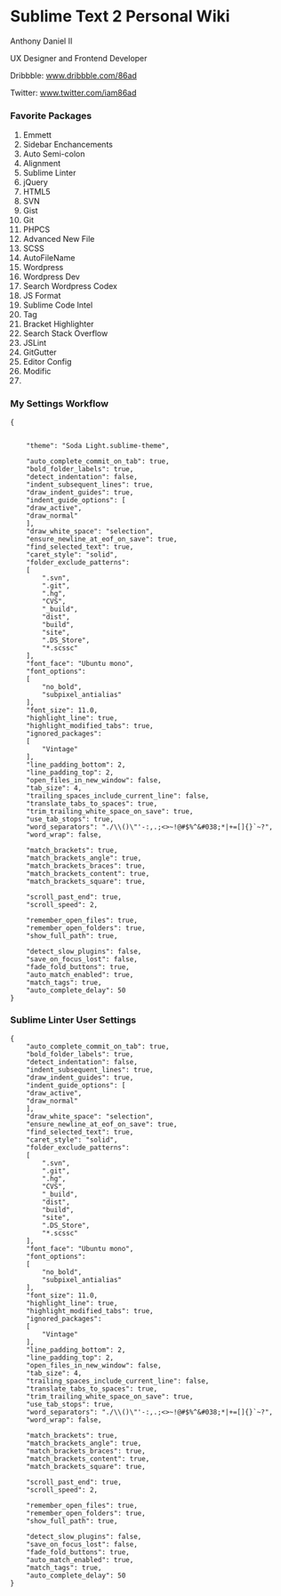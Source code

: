 # Sublime Text 2 Personal Wiki

Anthony Daniel II

UX Designer and Frontend Developer

Dribbble: www.dribbble.com/86ad

Twitter: www.twitter.com/iam86ad


### Favorite Packages
1. Emmett
2. Sidebar Enchancements
3. Auto Semi-colon
4. Alignment
5. Sublime Linter
6. jQuery
7. HTML5
8. SVN
9. Gist
10. Git
11. PHPCS
12. Advanced New File
13. SCSS
14. AutoFileName
15. Wordpress
16. Wordpress Dev
17. Search Wordpress Codex
18. JS Format
19. Sublime Code Intel
20. Tag
21. Bracket Highlighter
22. Search Stack Overflow
23. JSLint
24. GitGutter
25. Editor Config
26. Modific
27.


### My Settings Workflow
```
{


    "theme": "Soda Light.sublime-theme",

    "auto_complete_commit_on_tab": true,
    "bold_folder_labels": true,
    "detect_indentation": false,
    "indent_subsequent_lines": true,
    "draw_indent_guides": true,
    "indent_guide_options": [
    "draw_active",
    "draw_normal"
    ],
    "draw_white_space": "selection",
    "ensure_newline_at_eof_on_save": true,
    "find_selected_text": true,
    "caret_style": "solid",
    "folder_exclude_patterns":
    [
        ".svn",
        ".git",
        ".hg",
        "CVS",
        "_build",
        "dist",
        "build",
        "site",
        ".DS_Store",
        "*.scssc"
    ],
    "font_face": "Ubuntu mono",
    "font_options":
    [
        "no_bold",
        "subpixel_antialias"
    ],
    "font_size": 11.0,
    "highlight_line": true,
    "highlight_modified_tabs": true,
    "ignored_packages":
    [
        "Vintage"
    ],
    "line_padding_bottom": 2,
    "line_padding_top": 2,
    "open_files_in_new_window": false,
    "tab_size": 4,
    "trailing_spaces_include_current_line": false,
    "translate_tabs_to_spaces": true,
    "trim_trailing_white_space_on_save": true,
    "use_tab_stops": true,
    "word_separators": "./\\()\"'-:,.;<>~!@#$%^&#038;*|+=[]{}`~?",
    "word_wrap": false,

    "match_brackets": true,
    "match_brackets_angle": true,
    "match_brackets_braces": true,
    "match_brackets_content": true,
    "match_brackets_square": true,

    "scroll_past_end": true,
    "scroll_speed": 2,

    "remember_open_files": true,
    "remember_open_folders": true,
    "show_full_path": true,

    "detect_slow_plugins": false,
    "save_on_focus_lost": false,
    "fade_fold_buttons": true,
    "auto_match_enabled": true,
    "match_tags": true,
    "auto_complete_delay": 50
}

```

### Sublime Linter User Settings
```
{
    "auto_complete_commit_on_tab": true,
    "bold_folder_labels": true,
    "detect_indentation": false,
    "indent_subsequent_lines": true,
    "draw_indent_guides": true,
    "indent_guide_options": [
    "draw_active",
    "draw_normal"
    ],
    "draw_white_space": "selection",
    "ensure_newline_at_eof_on_save": true,
    "find_selected_text": true,
    "caret_style": "solid",
    "folder_exclude_patterns":
    [
        ".svn",
        ".git",
        ".hg",
        "CVS",
        "_build",
        "dist",
        "build",
        "site",
        ".DS_Store",
        "*.scssc"
    ],
    "font_face": "Ubuntu mono",
    "font_options":
    [
        "no_bold",
        "subpixel_antialias"
    ],
    "font_size": 11.0,
    "highlight_line": true,
    "highlight_modified_tabs": true,
    "ignored_packages":
    [
        "Vintage"
    ],
    "line_padding_bottom": 2,
    "line_padding_top": 2,
    "open_files_in_new_window": false,
    "tab_size": 4,
    "trailing_spaces_include_current_line": false,
    "translate_tabs_to_spaces": true,
    "trim_trailing_white_space_on_save": true,
    "use_tab_stops": true,
    "word_separators": "./\\()\"'-:,.;<>~!@#$%^&#038;*|+=[]{}`~?",
    "word_wrap": false,

    "match_brackets": true,
    "match_brackets_angle": true,
    "match_brackets_braces": true,
    "match_brackets_content": true,
    "match_brackets_square": true,

    "scroll_past_end": true,
    "scroll_speed": 2,

    "remember_open_files": true,
    "remember_open_folders": true,
    "show_full_path": true,

    "detect_slow_plugins": false,
    "save_on_focus_lost": false,
    "fade_fold_buttons": true,
    "auto_match_enabled": true,
    "match_tags": true,
    "auto_complete_delay": 50
}

```
